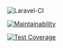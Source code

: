 ![Laravel-CI](https://github.com/vladimirkuvanovv/php-project-lvl3/workflows/Laravel-CI/badge.svg?branch=master&event=push)

[![Maintainability](https://api.codeclimate.com/v1/badges/06931fc5ad6397442ccd/maintainability)](https://codeclimate.com/github/vladimirkuvanovv/php-project-lvl3/maintainability)

[![Test Coverage](https://api.codeclimate.com/v1/badges/06931fc5ad6397442ccd/test_coverage)](https://codeclimate.com/github/vladimirkuvanovv/php-project-lvl3/test_coverage)